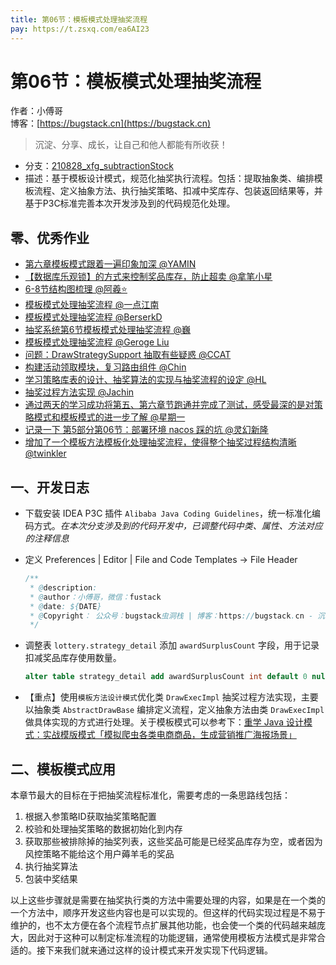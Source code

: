 ```yaml
---
title: 第06节：模板模式处理抽奖流程
pay: https://t.zsxq.com/ea6AI23
---
```


# 第06节：模板模式处理抽奖流程

作者：小傅哥
<br/>博客：[https://bugstack.cn](https://bugstack.cn)

>沉淀、分享、成长，让自己和他人都能有所收获！

- 分支：[210828_xfg_subtractionStock](https://gitcode.net/KnowledgePlanet/Lottery/-/tree/210828_xfg_subtractionStock) 
- 描述：基于模板设计模式，规范化抽奖执行流程。包括：提取抽象类、编排模板流程、定义抽象方法、执行抽奖策略、扣减中奖库存、包装返回结果等，并基于P3C标准完善本次开发涉及到的代码规范化处理。

## 零、优秀作业

- [第六章模板模式跟着一遍印象加深 @YAMIN](https://t.zsxq.com/06aUr7EII)
- [【数据库乐观锁】的方式来控制奖品库存，防止超卖 @拿笔小星](https://t.zsxq.com/06IqJiqBI)
- [6-8节结构图梳理 @阿羲⭐️](https://t.zsxq.com/06AuRNF6E)
- [模板模式处理抽奖流程 @一点江南](https://t.zsxq.com/06Rj66A6A)
- [模板模式处理抽奖流程 @BerserkD](https://t.zsxq.com/066EaYvrn)
- [抽奖系统第6节模板模式处理抽奖流程 @巍](https://t.zsxq.com/06qjeQfm2)
- [模板模式处理抽奖流程 @Geroge Liu](https://t.zsxq.com/06YVFU3Nf)
- [问题：DrawStrategySupport 抽取有些疑惑 @CCAT](https://t.zsxq.com/06nIAIe2V)
- [构建活动领取模块，复习路由组件 @Chin](https://t.zsxq.com/06jeyzn6E)
- [学习策略库表的设计、抽奖算法的实现与抽奖流程的设定 @HL](https://t.zsxq.com/06Q3vrbIE)
- [抽奖过程方法实现 @Jachin](https://t.zsxq.com/07myBUJQb)
- [通过两天的学习成功将第五、第六章节跑通并完成了测试，感受最深的是对策略模式和模板模式的进一步了解 @星期一](https://t.zsxq.com/0cbdllIkT)
- [记录一下 第5部分第06节：部署环境 nacos  踩的坑 @灵幻新隆](https://t.zsxq.com/0dbNP5eNh)
- [增加了一个模板方法模板化处理抽奖流程，使得整个抽奖过程结构清晰 @twinkler](https://t.zsxq.com/0duCVEyz3)

## 一、开发日志

- 下载安装 IDEA P3C 插件 `Alibaba Java Coding Guidelines`，统一标准化编码方式。*在本次分支涉及到的代码开发中，已调整代码中类、属性、方法对应的注释信息*
- 定义 Preferences | Editor | File and Code Templates -> File Header
  
  ```java
  /**
   * @description: 
   * @author：小傅哥，微信：fustack
   * @date: ${DATE}
   * @Copyright： 公众号：bugstack虫洞栈 | 博客：https://bugstack.cn - 沉淀、分享、成长，让自己和他人都能有所收获！
   */
  ```

- 调整表 `lottery.strategy_detail` 添加 `awardSurplusCount` 字段，用于记录扣减奖品库存使用数量。
    
  ```sql
  alter table strategy_detail add awardSurplusCount int default 0 null comment '奖品剩余库存';
  ```  
- 【重点】使用`模板方法设计模式`优化类 `DrawExecImpl` 抽奖过程方法实现，主要以抽象类 `AbstractDrawBase` 编排定义流程，定义抽象方法由类 `DrawExecImpl` 做具体实现的方式进行处理。关于模板模式可以参考下：[重学 Java 设计模式：实战模版模式「模拟爬虫各类电商商品，生成营销推广海报场景」](https://mp.weixin.qq.com/s/3u1gCJBYLna8qwV9dUgpmA)
  
## 二、模板模式应用

本章节最大的目标在于把抽奖流程标准化，需要考虑的一条思路线包括：

1. 根据入参策略ID获取抽奖策略配置
2. 校验和处理抽奖策略的数据初始化到内存
3. 获取那些被排除掉的抽奖列表，这些奖品可能是已经奖品库存为空，或者因为风控策略不能给这个用户薅羊毛的奖品
4. 执行抽奖算法
5. 包装中奖结果

以上这些步骤就是需要在抽奖执行类的方法中需要处理的内容，如果是在一个类的一个方法中，顺序开发这些内容也是可以实现的。但这样的代码实现过程是不易于维护的，也不太方便在各个流程节点扩展其他功能，也会使一个类的代码越来越庞大，因此对于这种可以制定标准流程的功能逻辑，通常使用模板方法模式是非常合适的。接下来我们就来通过这样的设计模式来开发实现下代码逻辑。
